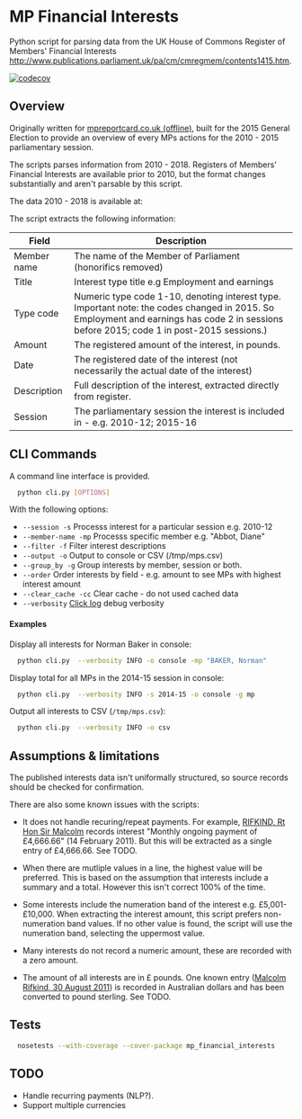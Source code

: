MP Financial Interests
======================

Python script for parsing data from the UK House of Commons Register of Members' Financial Interests http://www.publications.parliament.uk/pa/cm/cmregmem/contents1415.htm.

[![codecov](https://codecov.io/gh/benscott/mp-financial-interests/branch/master/graph/badge.svg)](https://codecov.io/gh/benscott/mp-financial-interests)


Overview
--------

Originally written for [mpreportcard.co.uk (offline)](http://www.mpreportcard.co.uk), built for the 2015 General Election to provide an overview of every MPs actions for the 2010 - 2015 parliamentary session. 

The scripts parses information from 2010 - 2018. Registers of Members' Financial Interests are available prior to 2010, but the format changes substantially and aren't parsable by this script. 


The data 2010 - 2018 is available at:


The script extracts the following information:

| Field        | Description | 
| ------------ |-------------| 
| Member name  | The name of the Member of Parliament (honorifics removed) | 
| Title        | Interest type title e.g Employment and earnings |
| Type code    | Numeric type code 1-10, denoting interest type.  Important note: the codes changed in 2015.  So Employment and earnings has code 2 in sessions before 2015; code 1 in post-2015 sessions.) |
| Amount       | The registered amount of the interest, in pounds.  |
| Date         | The registered date of the interest (not necessarily the actual date of the interest) |
| Description  | Full description of the interest, extracted directly from register. |
| Session      | The parliamentary session the interest is included in - e.g. 2010-12; 2015-16 |


CLI Commands
------------

A command line interface is provided.

```sh
  python cli.py [OPTIONS]
```

With the following options:

- `--session -s` Processs interest for a particular session e.g. 2010-12
- `--member-name -mp` Processs specific member e.g. "Abbot, Diane"
- `--filter -f` Filter interest descriptions
- `--output -o` Output to console or CSV (/tmp/mps.csv)
- `--group_by -g` Group interests by member, session or both.
- `--order` Order interests by field - e.g. amount to see MPs with highest interest amount
- `--clear_cache -cc` Clear cache - do not used cached data
- `--verbosity` [Click log](https://github.com/click-contrib/click-log) debug verbosity


#### Examples

Display all interests for Norman Baker in console:


```sh
  python cli.py  --verbosity INFO -o console -mp "BAKER, Norman"
```


Display total for all MPs in the 2014-15 session in console:


```sh
  python cli.py  --verbosity INFO -s 2014-15 -o console -g mp
```

Output all interests to CSV (`/tmp/mps.csv`):


```sh
  python cli.py  --verbosity INFO -o csv
```


Assumptions & limitations
-------------------------

The published interests data isn't uniformally structured, so source records should be checked for confirmation.

There are also some known issues with the scripts:

- It does not handle recuring/repeat payments. For example, [RIFKIND, Rt Hon Sir Malcolm](https://publications.parliament.uk/pa/cm/cmregmem/120430/rifkind_malcolm.htm) records interest "Monthly ongoing payment of £4,666.66"  (14 February 2011). But this will be extracted as a single entry of £4,666.66.  See TODO.

- When there are mutliple values in a line, the highest value will be preferred. This is based on the assumption that interests include a summary and a total. However this isn't correct 100% of the time.  

- Some interests include the numeration band of the interest e.g. £5,001-£10,000.  When extracting the interest amount, this script prefers non-numeration band values.  If no other value is found, the script will use the numeration band, selecting the uppermost value. 

- Many interests do not record a numeric amount, these are recorded with a zero amount.

- The amount of all interests are in £ pounds.  One known entry ([Malcolm Rifkind, 30 August 2011](https://publications.parliament.uk/pa/cm/cmregmem/120430/rifkind_malcolm.htm)) is recorded in Australian dollars and has been converted to pound sterling. See TODO.


Tests
-----

```sh
  nosetests --with-coverage --cover-package mp_financial_interests
```


TODO
----

- Handle recurring payments (NLP?).
- Support multiple currencies


